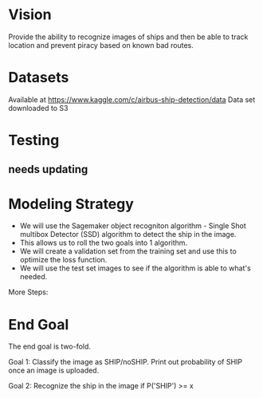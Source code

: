 # Vision
Provide the ability to recognize images of ships and then be able to track location and prevent piracy based on known bad routes.

# Datasets
Available at https://www.kaggle.com/c/airbus-ship-detection/data
Data set downloaded to S3


# Testing
## needs updating
# Modeling Strategy

 - We will use the Sagemaker object recogniton algorithm - Single Shot multibox Detector (SSD) algorithm to detect the ship in the image.
 - This allows us to roll the two goals into 1 algorithm. 
 - We will create a validation set from the training set and use this to optimize the loss function.
 - We will use the test set images to see if the algorithm is able to what's needed. 
 
 More Steps:
 

  


# End Goal

The end goal is two-fold.

Goal 1: Classify the image as SHIP/noSHIP. Print out probability of SHIP once an image is uploaded. 


Goal 2: Recognize the ship in the image if P('SHIP') >= x

